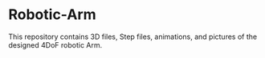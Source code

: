 # Robotic-Arm
This repository contains 3D files, Step files, animations, and pictures of the designed 4DoF robotic Arm.
